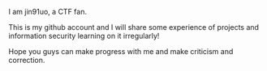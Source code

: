 I am jin91uo, a CTF fan.

This is my github account and I will share some experience of projects and information security learning on it irregularly!

Hope you guys can make progress with me and make criticism and correction.
